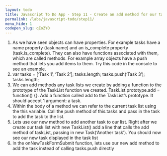 ```yaml
---
layout: todo
title: Javascript To Do App - Step 11 - Create an add method for our taskList
permalink: /labs/javascript-todo/step11/
menu_hide: 1
codepen_slug: qEoZYO
---
```


1. As we have seen objects can have properties. For example tasks have a name property (task.name) and an is_complete property (task.is_complete). They can also have functions associated with them, which are called methods. For example array objects have a push method that lets you add items to them. Try this code in the console to see an example. 
  1. var tasks = [‘Task 1’, ‘Task 2’]; 
     tasks.length; 
     tasks.push(‘Task 3’); 
     tasks.length;
1. We can add methods any task lists we create by adding a function to the prototype of the TaskList function we created. TaskList.prototype.add = function() {}. Add a function called add to the TaskList’s prototype. It should accept 1 argument: a task.
2. Within the body of a method we can refer to the current task list using the this variable. Call the push method of this.tasks and pass in the task to add the task to the list.
3. Lets use our new method to add another task to our list. Right after we create our task list with new TaskList() add a line that calls the add method of taskList, passing in new Task(‘Another task’). You should now see our new task displayed in the task list
4. In the onNewTaskFormSubmit function, lets use our new add method to add the task instead of calling tasks.push directly


